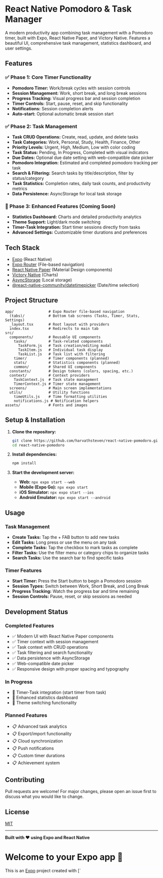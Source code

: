 # React Native Pomodoro & Task Manager

A modern productivity app combining task management with a Pomodoro timer, built with Expo, React Native Paper, and Victory Native. Features a beautiful UI, comprehensive task management, statistics dashboard, and user settings.

## Features

### ✅ Phase 1: Core Timer Functionality
- **Pomodoro Timer:** Work/break cycles with session controls
- **Session Management:** Work, short break, and long break sessions
- **Progress Tracking:** Visual progress bar and session completion
- **Timer Controls:** Start, pause, reset, and skip functionality
- **Notifications:** Session completion alerts
- **Auto-start:** Optional automatic break session start

### ✅ Phase 2: Task Management
- **Task CRUD Operations:** Create, read, update, and delete tasks
- **Task Categories:** Work, Personal, Study, Health, Finance, Other
- **Priority Levels:** Urgent, High, Medium, Low with color coding
- **Task Status:** Pending, In Progress, Completed with visual indicators
- **Due Dates:** Optional due date setting with web-compatible date picker
- **Pomodoro Integration:** Estimated and completed pomodoro tracking per task
- **Search & Filtering:** Search tasks by title/description, filter by status/category
- **Task Statistics:** Completion rates, daily task counts, and productivity metrics
- **Data Persistence:** AsyncStorage for local task storage

### 🚧 Phase 3: Enhanced Features (Coming Soon)
- **Statistics Dashboard:** Charts and detailed productivity analytics
- **Theme Support:** Light/dark mode switching
- **Timer-Task Integration:** Start timer sessions directly from tasks
- **Advanced Settings:** Customizable timer durations and preferences

## Tech Stack
- [Expo](https://expo.dev) (React Native)
- [Expo Router](https://expo.github.io/router/docs/) (File-based navigation)
- [React Native Paper](https://callstack.github.io/react-native-paper/) (Material Design components)
- [Victory Native](https://formidable.com/open-source/victory/docs/native/) (Charts)
- [AsyncStorage](https://react-native-async-storage.github.io/async-storage/) (Local storage)
- [@react-native-community/datetimepicker](https://github.com/react-native-datetimepicker/datetimepicker) (Date/time selection)

## Project Structure
```
app/                # Expo Router file-based navigation
  (tabs)/           # Bottom tab screens (Tasks, Timer, Stats, Settings)
  _layout.tsx       # Root layout with providers
  index.tsx         # Redirects to main tab
src/
  components/       # Reusable UI components
    tasks/          # Task-related components
      TaskForm.js   # Task creation/editing modal
      TaskItem.js   # Individual task display
      TaskList.js   # Task list with filtering
    timer/          # Timer components (planned)
    stats/          # Statistics components (planned)
    common/         # Shared UI components
  constants/        # Design tokens (colors, spacing, etc.)
  context/          # Context providers
    TaskContext.js  # Task state management
    TimerContext.js # Timer state management
  screens/          # Main screen implementations
  utils/            # Utility functions
    timeUtils.js    # Time formatting utilities
    notifications.js # Notification helpers
assets/             # Fonts and images
```

## Setup & Installation

1. **Clone the repository:**
   ```bash
   git clone https://github.com/harvathsteven/react-native-pomodoro.git
   cd react-native-pomodoro
   ```

2. **Install dependencies:**
   ```bash
   npm install
   ```

3. **Start the development server:**
   - **Web:** `npx expo start --web`
   - **Mobile (Expo Go):** `npx expo start`
   - **iOS Simulator:** `npx expo start --ios`
   - **Android Emulator:** `npx expo start --android`

## Usage

### Task Management
- **Create Tasks:** Tap the + FAB button to add new tasks
- **Edit Tasks:** Long press or use the menu on any task
- **Complete Tasks:** Tap the checkbox to mark tasks as complete
- **Filter Tasks:** Use the filter menu or category chips to organize tasks
- **Search Tasks:** Use the search bar to find specific tasks

### Timer Features
- **Start Timer:** Press the Start button to begin a Pomodoro session
- **Session Types:** Switch between Work, Short Break, and Long Break
- **Progress Tracking:** Watch the progress bar and time remaining
- **Session Controls:** Pause, reset, or skip sessions as needed

## Development Status

### Completed Features
- ✅ Modern UI with React Native Paper components
- ✅ Timer context with session management
- ✅ Task context with CRUD operations
- ✅ Task filtering and search functionality
- ✅ Data persistence with AsyncStorage
- ✅ Web-compatible date picker
- ✅ Responsive design with proper spacing and typography

### In Progress
- 🔄 Timer-Task integration (start timer from task)
- 🔄 Enhanced statistics dashboard
- 🔄 Theme switching functionality

### Planned Features
- 📋 Advanced task analytics
- 📋 Export/import functionality
- 📋 Cloud synchronization
- 📋 Push notifications
- 📋 Custom timer durations
- 📋 Achievement system

## Contributing

Pull requests are welcome! For major changes, please open an issue first to discuss what you would like to change.

## License

[MIT](LICENSE)

---

**Built with ❤️ using Expo and React Native**

# Welcome to your Expo app 👋

This is an [Expo](https://expo.dev) project created with [`